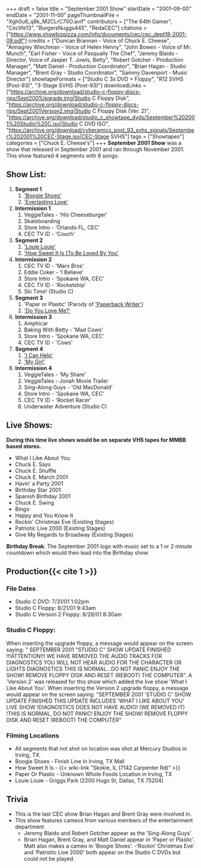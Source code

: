 +++
draft = false
title = "September 2001 Show"
startDate = "2001-09-00"
endDate = "2001-11-00"
pageThumbnailFile = "Xgh0u6_q8k_M2CLrC70O.avif"
contributors = ["The 64th Gamer", "Ceclife13", "BurgersNuggs445", "RedaCEC"]
citations = ["https://www.showbizpizza.com/info/documents/cec/cec_dept18-2001-09.pdf"]
credits = ["Duncan Brannan - Voice of Chuck E. Cheese", "Annagrey Wiechman - Voice of Helen Henny", "John Bowen - Voice of Mr. Munch", "Earl Fisher - Voice of Pasqually The Chef", "Jeremy Blaido - Director, Voice of Jasper T. Jowls, Betty", "Robert Gotcher - Production Manager", "Matt Daniel - Production Coordinator", "Brian Hagan - Studio Manager", "Brent Gray - Studio Coordinator", "Sammy Davenport - Music Director"]
showtapeFormats = ["Studio C 3x DVD + Floppy", "R12 SVHS (Post-93)", "3-Stage SVHS (Post-93)"]
downloadLinks = ["https://archive.org/download/studio-c-floppy-discs-rips/Sept2001Upgrade.img|Studio C Floppy Disk", "https://archive.org/download/studio-c-floppy-discs-rips/Sept2001Version2.img|Studio C Floppy Disk (Ver. 2)", "https://archive.org/download/studio_c_showtape_dvds/September%202001%20Studio%20C.iso|Studio C DVD ISO", "https://archive.org/download/cyberamics_post_93_svhs_signals/September%202001%20CEC-Stage.iso|CEC-Stage SVHS"]
tags = ["Showtapes"]
categories = ["Chuck E. Cheese's"]
+++
**September 2001 Show** was a show that released in September 2001 and ran through November 2001.
This show featured 4 segments with 8 songs.


## Show List:

1.  **Segment 1**
    1.  ['Boogie Shoes'](https://en.wikipedia.org/wiki/Boogie_Shoes)
    2.  ['Everlasting Love'](https://en.wikipedia.org/wiki/Everlasting_Love)
2.  **Intermission 1**
    1.  VeggieTales - 'His Cheeseburger'
    2.  Skateboarding
    3.  Store Intro - 'Orlando FL, CEC'
    4.  CEC TV ID - 'Couch'
3.  **Segment 2**
    1.  ['Louie Louie'](https://en.wikipedia.org/wiki/Louie_Louie)
    2.  ['How Sweet It Is (To Be Loved By You'](https://en.wikipedia.org/wiki/How_Sweet_It_Is_(To_Be_Loved_by_You))
4.  **Intermission 2**
    1.  CEC TV ID - 'Marx Bros'
    2.  Eddie Coker - 'I Believe'
    3.  Store Intro - 'Spokane WA, CEC'
    4.  CEC TV ID - 'Rocketship'
    5.  Ski Time! (Studio C)
5.  **Segment 3**
    1.  'Paper or Plastic' (Parody of ['Paperback Writer'](https://en.wikipedia.org/wiki/Paperback_Writer))
    2.  ['Do You Love Me?'](https://en.wikipedia.org/wiki/Do_You_Love_Me)
6.  **Intermission 3**
    1.  Amphicar
    2.  Baking With Betty - 'Mad Cows'
    3.  Store Intro - 'Spokane WA, CEC'
    4.  CEC TV ID - 'Cows'
7.  **Segment 4**
    1.  ['I Can Help'](https://en.wikipedia.org/wiki/I_Can_Help)
    2.  ['My Girl'](https://en.wikipedia.org/wiki/My_Girl_(The_Temptations_song))
8.  **Intermission 4**
    1.  VeggieTales - 'My Share'
    2.  VeggieTales - Jonah Movie Trailer
    3.  Sing-Along Guys - 'Old MacDonald'
    4.  Store Intro - 'Spokane WA, CEC'
    5.  CEC TV ID - 'Rocket Racer'
    6.  Underwater Adventure (Studio C)

## Live Shows:

**During this time live shows would be on separate VHS tapes for MMBB based stores.**

- What I Like About You
- Chuck E. Says
- Chuck E. Shuffle
- Chuck E. March 2001
- Havin’ a Party 2001
- Birthday Star 2001
- Spanish Birthday 2001
- Chuck E. Swing
- Bingo
- Happy and You Know It
- Rockin' Christmas Eve (Existing Stages)
- Patriotic Live 2000 (Existing Stages)
- Give My Regards to Broadway (Existing Stages)

**Birthday Break**: The September 2001 logo with music set to a 1 or 2 minute countdown which would then lead into the Birthday show.

## Production{{< cite 1 >}}

### File Dates

- Studio C DVD: 7/31/01 1:02pm
- Studio C Floppy: 8/21/01 9:43am
- Studio C Version 2 Floppy: 8/28/01 8:30am

### Studio C Floppy:

When inserting the upgrade floppy, a message would appear on the screen saying: 
" SEPTEMBER 2001 "STUDIO C" SHOW UPDATE FINISHED
 !!!ATTENTION!!!
 WE HAVE REMOVED THE AUDIO TRACKS FOR DIAGNOSTICS
 YOU WILL NOT HEAR AUDIO FOR THE CHARACTER OR LIGHTS DIAGNOSTICS
 THIS IS NORMAL...DO NOT PANIC
 ENJOY THE SHOW!
 REMOVE FLOPPY DISK AND RESET (REBOOT) THE COMPUTER".
A 'Version 2' was released for this show which added the live show 'What I Like About You'. When inserting the Version 2 upgrade floppy, a message would appear on the screen saying:
"SEPTEMBER 2001 'STUDIO C' SHOW UPDATE FINISHED
THIS UPDATE INCLUDES 'WHAT I LIKE ABOUT YOU' LIVE SHOW
!DIAGNOSTICS DOES NOT HAVE AUDIO! (WE REMOVED IT)
!THIS IS NORMAL, DO NOT PANIC!
ENJOY THE SHOW!
REMOVE FLOPPY DISK AND RESET (REBOOT) THE COMPUTER"

### Filming Locations

- All segments that not shot on location was shot at Mercury Studios in Irving, TX.
- Boogie Shoes - Finish Line In Irving, TX Mall
- How Sweet It Is - {{< wiki-link "Skokie, IL (7142 Carpenter Rd)" >}}
- Paper Or Plastic - Unknown Whole Foods Location in Irving, TX
- Louie Louie - Griggs Park (2200 Hugo St, Dallas, TX 75204)


## Trivia

- This is the last CEC show Brian Hagan and Brent Gray were involved in.
- This show features cameos from various members of the entertainment department
  - Jeremy Blaido and Robert Gotcher appear as the 'Sing-Along Guys'
  - Brian Hagan, Brent Gray, and Matt Daniel appear in 'Paper or Plastic'. Matt also makes a cameo in 'Boogie Shoes'.
-‘Rockin’ Christmas Eve’ and ‘Patriotic Live 2000' both appear on the Studio C DVDs but could not be played.
